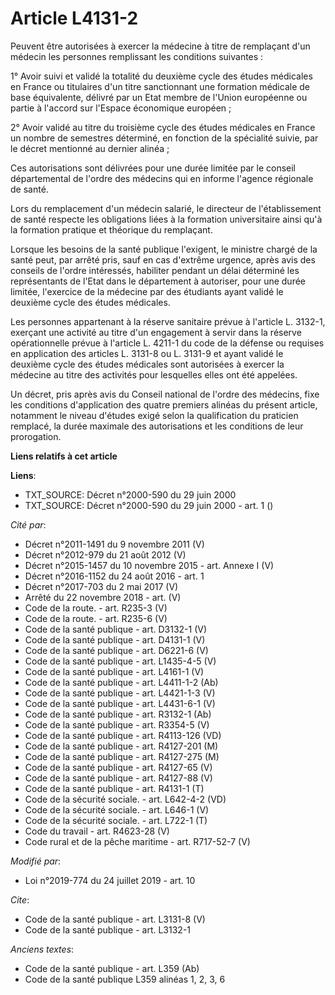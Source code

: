 # Article L4131-2

Peuvent être autorisées à exercer la médecine à titre de remplaçant d'un médecin les personnes remplissant les conditions
suivantes :

1° Avoir suivi et validé la totalité du deuxième cycle des études médicales en France ou titulaires d'un titre sanctionnant
une formation médicale de base équivalente, délivré par un Etat membre de l'Union européenne ou partie à l'accord sur
l'Espace économique européen ;

2° Avoir validé au titre du troisième cycle des études médicales en France un nombre de semestres déterminé, en fonction de
la spécialité suivie, par le décret mentionné au dernier alinéa ;

Ces autorisations sont délivrées pour une durée limitée par le conseil départemental de l'ordre des médecins qui en informe
l'agence régionale de santé.

Lors du remplacement d'un médecin salarié, le directeur de l'établissement de santé respecte les obligations liées à la
formation universitaire ainsi qu'à la formation pratique et théorique du remplaçant.

Lorsque les besoins de la santé publique l'exigent, le ministre chargé de la santé peut, par arrêté pris, sauf en cas
d'extrême urgence, après avis des conseils de l'ordre intéressés, habiliter pendant un délai déterminé les représentants de
l'Etat dans le département à autoriser, pour une durée limitée, l'exercice de la médecine par des étudiants ayant validé le
deuxième cycle des études médicales.

Les personnes appartenant à la réserve sanitaire prévue à l'article L. 3132-1, exerçant une activité au titre d'un engagement
à servir dans la réserve opérationnelle prévue à l'article L. 4211-1 du code de la défense ou requises en application des
articles L. 3131-8 ou L. 3131-9 et ayant validé le deuxième cycle des études médicales sont autorisées à exercer la médecine
au titre des activités pour lesquelles elles ont été appelées.

Un décret, pris après avis du Conseil national de l'ordre des médecins, fixe les conditions d'application des quatre premiers
alinéas du présent article, notamment le niveau d'études exigé selon la qualification du praticien remplacé, la durée
maximale des autorisations et les conditions de leur prorogation.

**Liens relatifs à cet article**

**Liens**:

  - TXT_SOURCE: Décret n°2000-590 du 29 juin 2000
  - TXT_SOURCE: Décret n°2000-590 du 29 juin 2000 - art. 1 ()

_Cité par_:

  - Décret n°2011-1491 du 9 novembre 2011 (V)
  - Décret n°2012-979 du 21 août 2012 (V)
  - Décret n°2015-1457 du 10 novembre 2015 - art. Annexe I (V)
  - Décret n°2016-1152 du 24 août 2016 - art. 1
  - Décret n°2017-703 du 2 mai 2017 (V)
  - Arrêté du 22 novembre 2018 - art. (V)
  - Code de la route. - art. R235-3 (V)
  - Code de la route. - art. R235-6 (V)
  - Code de la santé publique - art. D3132-1 (V)
  - Code de la santé publique - art. D4131-1 (V)
  - Code de la santé publique - art. D6221-6 (V)
  - Code de la santé publique - art. L1435-4-5 (V)
  - Code de la santé publique - art. L4161-1 (V)
  - Code de la santé publique - art. L4411-1-2 (Ab)
  - Code de la santé publique - art. L4421-1-3 (V)
  - Code de la santé publique - art. L4431-6-1 (V)
  - Code de la santé publique - art. R3132-1 (Ab)
  - Code de la santé publique - art. R3354-5 (V)
  - Code de la santé publique - art. R4113-126 (VD)
  - Code de la santé publique - art. R4127-201 (M)
  - Code de la santé publique - art. R4127-275 (M)
  - Code de la santé publique - art. R4127-65 (V)
  - Code de la santé publique - art. R4127-88 (V)
  - Code de la santé publique - art. R4131-1 (T)
  - Code de la sécurité sociale. - art. L642-4-2 (VD)
  - Code de la sécurité sociale. - art. L646-1 (V)
  - Code de la sécurité sociale. - art. L722-1 (T)
  - Code du travail - art. R4623-28 (V)
  - Code rural et de la pêche maritime - art. R717-52-7 (V)

_Modifié par_:

  - Loi n°2019-774 du 24 juillet 2019 - art. 10

_Cite_:

  - Code de la santé publique - art. L3131-8 (V)
  - Code de la santé publique - art. L3132-1

_Anciens textes_:

  - Code de la santé publique - art. L359 (Ab)
  - Code de la santé publique L359 alinéas 1, 2, 3, 6
